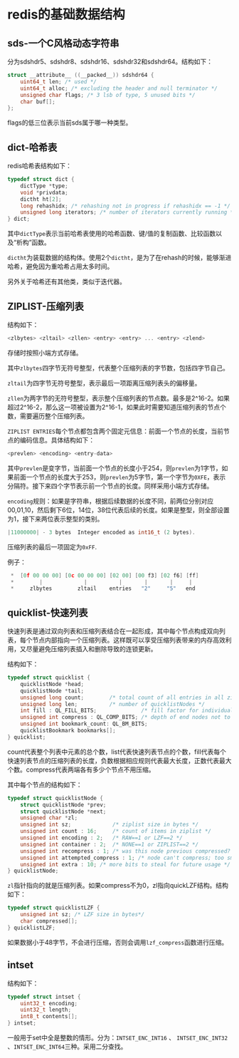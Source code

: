 # redis的基础数据结构

## sds-一个C风格动态字符串

分为sdshdr5、sdshdr8、sdshdr16、sdshdr32和sdshdr64。结构如下：

~~~c
struct __attribute__ ((__packed__)) sdshdr64 {
    uint64_t len; /* used */
    uint64_t alloc; /* excluding the header and null terminator */
    unsigned char flags; /* 3 lsb of type, 5 unused bits */
    char buf[];
};
~~~

flags的低三位表示当前sds属于哪一种类型。

## dict-哈希表

redis哈希表结构如下：

~~~c
typedef struct dict {
    dictType *type;
    void *privdata;
    dictht ht[2];
    long rehashidx; /* rehashing not in progress if rehashidx == -1 */
    unsigned long iterators; /* number of iterators currently running */
} dict;
~~~

其中`dictType`表示当前哈希表使用的哈希函数、键/值的复制函数、比较函数以及“析构”函数。

`dictht`为装载数据的结构体。使用2个`dictht`，是为了在rehash的时候，能够渐进哈希，避免因为重哈希占用太多时间。

另外关于哈希还有其他类，类似于迭代器。

## ZIPLIST-压缩列表

结构如下：

~~~c
<zlbytes> <zltail> <zllen> <entry> <entry> ... <entry> <zlend>
~~~

存储时按照小端方式存储。

其中`zlbytes`四字节无符号整型，代表整个压缩列表的字节数，包括四字节自己。

`zltail`为四字节无符号整型，表示最后一项距离压缩列表头的偏移量。

`zllen`为两字节的无符号整型，表示整个压缩列表的节点数。最多是2\^16-2。如果超过2\^16-2，那么这一项被设置为2\^16-1，如果此时需要知道压缩列表的节点个数，需要遍历整个压缩列表。

`ZIPLIST ENTRIES`每个节点都包含两个固定元信息：前面一个节点的长度，当前节点的编码信息。具体结构如下：

~~~c
<prevlen> <encoding> <entry-data>
~~~

其中`prevlen`是变字节，当前面一个节点的长度小于254，则`prevlen`为1字节，如果前面一个节点的长度大于253，则`prevlen`为5字节，第一个字节为`0XFE`，表示分隔符。接下来四个字节表示前一个节点的长度。同样采用小端方式存储。

`encoding`规则：如果是字符串，根据后续数据的长度不同，前两位分别对应00,01,10，然后剩下6位，14位，38位代表后续的长度。如果是整型，则全部设置为1，接下来两位表示整型的类别。

~~~c
|11000000| - 3 bytes  Integer encoded as int16_t (2 bytes).
~~~

压缩列表的最后一项固定为`0xFF`.

例子：

~~~c
 *  [0f 00 00 00] [0c 00 00 00] [02 00] [00 f3] [02 f6] [ff]
 *        |             |          |       |       |     |
 *     zlbytes        zltail    entries   "2"     "5"   end
~~~

## quicklist-快速列表

快速列表是通过双向列表和压缩列表结合在一起形成，其中每个节点构成双向列表，每个节点内部指向一个压缩列表。这样既可以享受压缩列表带来的内存高效利用，又尽量避免压缩列表插入和删除导致的连锁更新。

结构如下：

~~~c
typedef struct quicklist {
    quicklistNode *head;
    quicklistNode *tail;
    unsigned long count;        /* total count of all entries in all ziplists */
    unsigned long len;          /* number of quicklistNodes */
    int fill : QL_FILL_BITS;              /* fill factor for individual nodes */
    unsigned int compress : QL_COMP_BITS; /* depth of end nodes not to compress;0=off */
    unsigned int bookmark_count: QL_BM_BITS;
    quicklistBookmark bookmarks[];
} quicklist;
~~~

count代表整个列表中元素的总个数，list代表快速列表节点的个数，fill代表每个快速列表节点的压缩列表的长度，负数根据相应规则代表最大长度，正数代表最大个数。compress代表两端各有多少个节点不用压缩。

其中每个节点的结构如下：

~~~c
typedef struct quicklistNode {
    struct quicklistNode *prev;
    struct quicklistNode *next;
    unsigned char *zl;
    unsigned int sz;             /* ziplist size in bytes */
    unsigned int count : 16;     /* count of items in ziplist */
    unsigned int encoding : 2;   /* RAW==1 or LZF==2 */
    unsigned int container : 2;  /* NONE==1 or ZIPLIST==2 */
    unsigned int recompress : 1; /* was this node previous compressed? */
    unsigned int attempted_compress : 1; /* node can't compress; too small */
    unsigned int extra : 10; /* more bits to steal for future usage */
} quicklistNode;
~~~

`zl`指针指向的就是压缩列表。如果compress不为0，zl指向quickLZF结构。结构如下：

~~~c
typedef struct quicklistLZF {
    unsigned int sz; /* LZF size in bytes*/
    char compressed[];
} quicklistLZF;
~~~

如果数据小于48字节，不会进行压缩，否则会调用`lzf_compress`函数进行压缩。

## intset

结构如下：

~~~c
typedef struct intset {
    uint32_t encoding;
    uint32_t length;
    int8_t contents[];
} intset;
~~~

一般用于set中全是整数的情形。分为：`INTSET_ENC_INT16` 、 `INTSET_ENC_INT32 `、`INTSET_ENC_INT64`三种。采用二分查找。